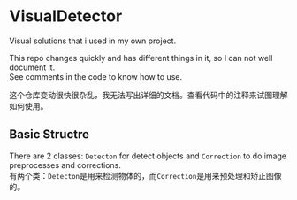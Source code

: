 # VisualDetector
Visual solutions that i used in my own project.

This repo changes quickly and has different things in it, so I can not well document it.  
See comments in the code to know how to use.

这个仓库变动很快很杂乱，我无法写出详细的文档。查看代码中的注释来试图理解如何使用。

## Basic Structre

There are 2 classes: `Detecton` for detect objects and `Correction` to do image preprocesses and corrections.  
有两个类：`Detecton`是用来检测物体的，而`Correction`是用来预处理和矫正图像的。
